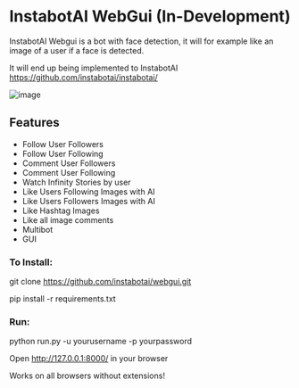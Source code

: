 # InstabotAI WebGui (In-Development)
InstabotAI Webgui is a bot with face detection, it will for example like an image of a user if a face is detected.

It will end up being implemented to InstabotAI
https://github.com/instabotai/instabotai/

![image](https://i.imgur.com/yv9eAyv.png)

## Features
* Follow User Followers
* Follow User Following
* Comment User Followers
* Comment User Following
* Watch Infinity Stories by user
* Like Users Following Images with AI
* Like Users Followers Images with AI
* Like Hashtag Images
* Like all image comments
* Multibot
* GUI

### To Install:
git clone https://github.com/instabotai/webgui.git

pip install -r requirements.txt

### Run: 
python run.py -u yourusername -p yourpassword

Open http://127.0.0.1:8000/ in your browser

Works on all browsers without extensions!
